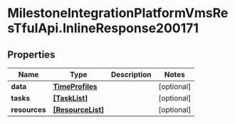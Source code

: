 # MilestoneIntegrationPlatformVmsResTfulApi.InlineResponse200171

## Properties
Name | Type | Description | Notes
------------ | ------------- | ------------- | -------------
**data** | [**TimeProfiles**](TimeProfiles.md) |  | [optional] 
**tasks** | [**[TaskList]**](TaskList.md) |  | [optional] 
**resources** | [**[ResourceList]**](ResourceList.md) |  | [optional] 
